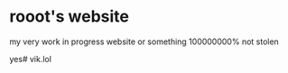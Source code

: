 # rooot's website
my very work in progress website or something 100000000% not stolen

yes# vik.lol
